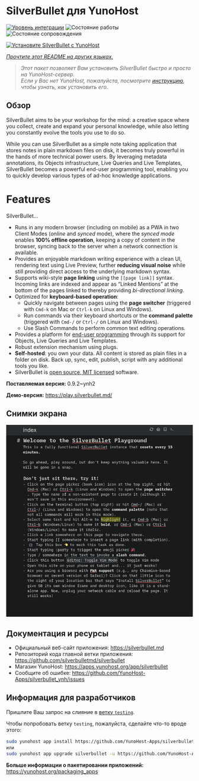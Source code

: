 <!--
Важно: этот README был автоматически сгенерирован <https://github.com/YunoHost/apps/tree/master/tools/readme_generator>
Он НЕ ДОЛЖЕН редактироваться вручную.
-->

# SilverBullet для YunoHost

[![Уровень интеграции](https://dash.yunohost.org/integration/silverbullet.svg)](https://ci-apps.yunohost.org/ci/apps/silverbullet/) ![Состояние работы](https://ci-apps.yunohost.org/ci/badges/silverbullet.status.svg) ![Состояние сопровождения](https://ci-apps.yunohost.org/ci/badges/silverbullet.maintain.svg)

[![Установите SilverBullet с YunoHost](https://install-app.yunohost.org/install-with-yunohost.svg)](https://install-app.yunohost.org/?app=silverbullet)

*[Прочтите этот README на других языках.](./ALL_README.md)*

> *Этот пакет позволяет Вам установить SilverBullet быстро и просто на YunoHost-сервер.*  
> *Если у Вас нет YunoHost, пожалуйста, посмотрите [инструкцию](https://yunohost.org/install), чтобы узнать, как установить его.*

## Обзор

SilverBullet aims to be your workshop for the mind: a creative space where you collect, create and expand your personal knowledge, while also letting you constantly evolve the tools you use to do so.

While you can use SilverBullet as a simple note taking application that stores notes in plain markdown files on disk, it becomes truly powerful in the hands of more technical power users. By leveraging metadata annotations, its Objects infrastructure, Live Queries and Live Templates, SilverBullet becomes a powerful end-user programming tool, enabling you to quickly develop various types of ad-hoc knowledge applications.

# Features

SilverBullet...

- Runs in any modern browser (including on mobile) as a PWA in two Client Modes (_online_ and _synced_ mode), where the _synced mode_ enables **100% offline operation**, keeping a copy of content in the browser, syncing back to the server when a network connection is available.
- Provides an enjoyable markdown writing experience with a clean UI, rendering text using Live Preview, further **reducing visual noise** while still providing direct access to the underlying markdown syntax.
- Supports wiki-style **page linking** using the `[[page link]]` syntax. Incoming links are indexed and appear as “Linked Mentions” at the bottom of the pages linked to thereby providing _bi-directional linking_.
- Optimized for **keyboard-based operation**:
  - Quickly navigate between pages using the **page switcher** (triggered with `Cmd-k` on Mac or `Ctrl-k` on Linux and Windows).
  - Run commands via their keyboard shortcuts or the **command palette** (triggered with `Cmd-/` or `Ctrl-/` on Linux and Windows).
  - Use Slash Commands to perform common text editing operations.
- Provides a platform for [end-user programming](https://www.inkandswitch.com/end-user-programming/) through its support for Objects, Live Queries and Live Templates.
- Robust extension mechanism using plugs.
- **Self-hosted**: you own your data. All content is stored as plain files in a folder on disk. Back up, sync, edit, publish, script with any additional tools you like.
- SilverBullet is [open source, MIT licensed](https://github.com/silverbulletmd/silverbullet) software.


**Поставляемая версия:** 0.9.2~ynh2

**Демо-версия:** <https://play.silverbullet.md/>

## Снимки экрана

![Снимок экрана SilverBullet](./doc/screenshots/silverbullet.jpg)

## Документация и ресурсы

- Официальный веб-сайт приложения: <https://silverbullet.md>
- Репозиторий кода главной ветки приложения: <https://github.com/silverbulletmd/silverbullet>
- Магазин YunoHost: <https://apps.yunohost.org/app/silverbullet>
- Сообщите об ошибке: <https://github.com/YunoHost-Apps/silverbullet_ynh/issues>

## Информация для разработчиков

Пришлите Ваш запрос на слияние в [ветку `testing`](https://github.com/YunoHost-Apps/silverbullet_ynh/tree/testing).

Чтобы попробовать ветку `testing`, пожалуйста, сделайте что-то вроде этого:

```bash
sudo yunohost app install https://github.com/YunoHost-Apps/silverbullet_ynh/tree/testing --debug
или
sudo yunohost app upgrade silverbullet -u https://github.com/YunoHost-Apps/silverbullet_ynh/tree/testing --debug
```

**Больше информации о пакетировании приложений:** <https://yunohost.org/packaging_apps>
